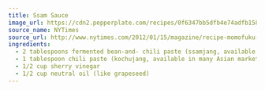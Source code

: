 ```yaml
---
title: Ssam Sauce
image_url: https://cdn2.pepperplate.com/recipes/0f6347bb5dfb4e74adfb158841ae61be.jpg
source_name: NYTimes
source_url: http://www.nytimes.com/2012/01/15/magazine/recipe-momofuku-bo-ssam.html?_r=0
ingredients:
  - 2 tablespoons fermented bean-and- chili paste (ssamjang, available in many Asian markets, and online)
  - 1 tablespoon chili paste (kochujang, available in many Asian markets, and online)
  - 1/2 cup sherry vinegar
  - 1/2 cup neutral oil (like grapeseed)
---
```


